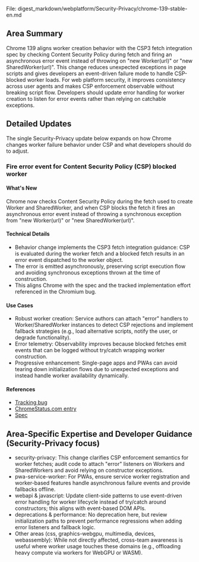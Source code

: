 File: digest_markdown/webplatform/Security-Privacy/chrome-139-stable-en.md

## Area Summary

Chrome 139 aligns worker creation behavior with the CSP3 fetch integration spec by checking Content Security Policy during fetch and firing an asynchronous error event instead of throwing on "new Worker(url)" or "new SharedWorker(url)". This change reduces unexpected exceptions in page scripts and gives developers an event-driven failure mode to handle CSP-blocked worker loads. For web platform security, it improves consistency across user agents and makes CSP enforcement observable without breaking script flow. Developers should update error handling for worker creation to listen for error events rather than relying on catchable exceptions.

## Detailed Updates

The single Security-Privacy update below expands on how Chrome changes worker failure behavior under CSP and what developers should do to adjust.

### Fire error event for Content Security Policy (CSP) blocked worker

#### What's New
Chrome now checks Content Security Policy during the fetch used to create Worker and SharedWorker, and when CSP blocks the fetch it fires an asynchronous error event instead of throwing a synchronous exception from "new Worker(url)" or "new SharedWorker(url)".

#### Technical Details
- Behavior change implements the CSP3 fetch integration guidance: CSP is evaluated during the worker fetch and a blocked fetch results in an error event dispatched to the worker object.
- The error is emitted asynchronously, preserving script execution flow and avoiding synchronous exceptions thrown at the time of construction.
- This aligns Chrome with the spec and the tracked implementation effort referenced in the Chromium bug.

#### Use Cases
- Robust worker creation: Service authors can attach "error" handlers to Worker/SharedWorker instances to detect CSP rejections and implement fallback strategies (e.g., load alternative scripts, notify the user, or degrade functionality).
- Error telemetry: Observability improves because blocked fetches emit events that can be logged without try/catch wrapping worker construction.
- Progressive enhancement: Single-page apps and PWAs can avoid tearing down initialization flows due to unexpected exceptions and instead handle worker availability dynamically.

#### References
- [Tracking bug](https://issues.chromium.org/issues/41285169)
- [ChromeStatus.com entry](https://chromestatus.com/feature/5177205656911872)
- [Spec](https://www.w3.org/TR/CSP3/#fetch-integration)

## Area-Specific Expertise and Developer Guidance (Security-Privacy focus)

- security-privacy: This change clarifies CSP enforcement semantics for worker fetches; audit code to attach "error" listeners on Workers and SharedWorkers and avoid relying on constructor exceptions.
- pwa-service-worker: For PWAs, ensure service worker registration and worker-based features handle asynchronous failure events and provide fallbacks offline.
- webapi & javascript: Update client-side patterns to use event-driven error handling for worker lifecycle instead of try/catch around constructors; this aligns with event-based DOM APIs.
- deprecations & performance: No deprecation here, but review initialization paths to prevent performance regressions when adding error listeners and fallback logic.
- Other areas (css, graphics-webgpu, multimedia, devices, webassembly): While not directly affected, cross-team awareness is useful where worker usage touches these domains (e.g., offloading heavy compute via workers for WebGPU or WASM).